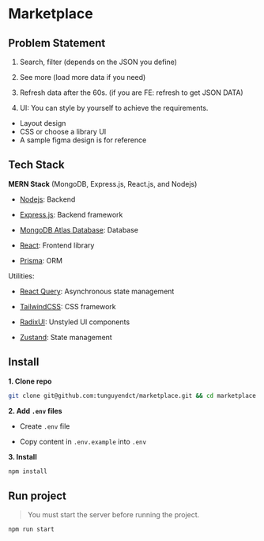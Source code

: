 # Marketplace

## Problem Statement

1. Search, filter (depends on the JSON you define)

2. See more (load more data if you need)

3. Refresh data after the 60s. (if you are FE: refresh to get JSON DATA)

4. UI: You can style by yourself to achieve the requirements.

- Layout design
- CSS or choose a library UI
- A sample figma design is for reference

## Tech Stack

**MERN Stack** (MongoDB, Express.js, React.js, and Nodejs)

- [Nodejs](https://nodejs.org/en): Backend

- [Express.js](https://expressjs.com/): Backend framework

- [MongoDB Atlas Database](https://www.mongodb.com/atlas/database): Database

- [React](https://react.dev/): Frontend library

- [Prisma](https://www.prisma.io): ORM

Utilities:
- [React Query](https://tanstack.com/query/latest): Asynchronous state management

- [TailwindCSS](https://tailwindcss.com): CSS framework

- [RadixUI](https://www.radix-ui.com): Unstyled UI components

- [Zustand](https://github.com/pmndrs/zustand): State management

## Install

**1. Clone repo**

```bash
git clone git@github.com:tunguyendct/marketplace.git && cd marketplace
```

**2. Add `.env` files**

- Create `.env` file

- Copy content in `.env.example` into `.env`

**3. Install**

```bash
npm install
```

## Run project

> You must start the server before running the project.

```bash
npm run start
```
